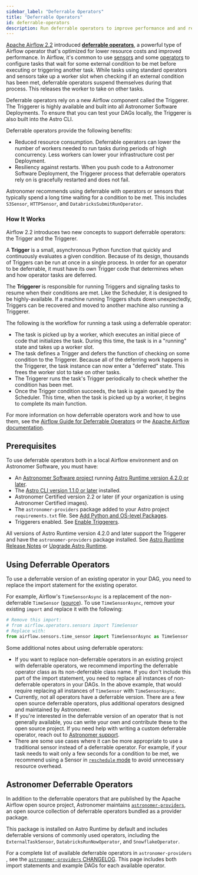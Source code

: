 ```yaml
---
sidebar_label: "Deferrable Operators"
title: "Deferrable Operators"
id: deferrable-operators
description: Run deferrable operators to improve performance and and reduce costs.
---
```


[Apache Airflow 2.2](https://airflow.apache.org/blog/airflow-2.2.0/) introduced [**deferrable operators**](https://airflow.apache.org/docs/apache-airflow/stable/concepts/deferring.html), a powerful type of Airflow operator that's optimized for lower resource costs and improved performance. In Airflow, it's common to use [sensors](https://airflow.apache.org/docs/apache-airflow/stable/concepts/sensors.html) and some [operators](https://airflow.apache.org/docs/apache-airflow/stable/concepts/operators.html) to configure tasks that wait for some external condition to be met before executing or triggering another task. While tasks using standard operators and sensors take up a worker slot when checking if an external condition has been met, deferrable operators suspend themselves during that process. This releases the worker to take on other tasks.

Deferrable operators rely on a new Airflow component called the Triggerer. The Triggerer is highly available and built into all Astronomer Software Deployments. To ensure that you can test your DAGs locally, the Triggerer is also built into the Astro CLI.

Deferrable operators provide the following benefits:

- Reduced resource consumption. Deferrable operators can lower the number of workers needed to run tasks during periods of high concurrency. Less workers can lower your infrastructure cost per Deployment.
- Resiliency against restarts. When you push code to a Astronomer Software Deployment, the Triggerer process that deferrable operators rely on is gracefully restarted and does not fail.

Astronomer recommends using deferrable with operators or sensors that typically spend a long time waiting for a condition to be met. This includes `S3Sensor`, `HTTPSensor`, and `DatabricksSubmitRunOperator`.

### How It Works

Airflow 2.2 introduces two new concepts to support deferrable operators: the Trigger and the Triggerer.

A **Trigger** is a small, asynchronous Python function that quickly and continuously evaluates a given condition. Because of its design, thousands of Triggers can be run at once in a single process. In order for an operator to be deferrable, it must have its own Trigger code that determines when and how operator tasks are deferred.

The **Triggerer** is responsible for running Triggers and signaling tasks to resume when their conditions are met. Like the Scheduler, it is designed to be highly-available. If a machine running Triggers shuts down unexpectedly, Triggers can be recovered and moved to another machine also running a Triggerer.

The following is the workflow for running a task using a deferrable operator:

- The task is picked up by a worker, which executes an initial piece of code that initializes the task. During this time, the task is in a "running" state and takes up a worker slot.
- The task defines a Trigger and defers the function of checking on some condition to the Triggerer. Because all of the deferring work happens in the Triggerer, the task instance can now enter a "deferred" state. This frees the worker slot to take on other tasks.
- The Triggerer runs the task's Trigger periodically to check whether the condition has been met.
- Once the Trigger condition succeeds, the task is again queued by the Scheduler. This time, when the task is picked up by a worker, it begins to complete its main function.

For more information on how deferrable operators work and how to use them, see the [Airflow Guide for Deferrable Operators](https://www.astronomer.io/guides/deferrable-operators) or the [Apache Airflow documentation](https://airflow.apache.org/docs/apache-airflow/stable/concepts/deferring.html).

## Prerequisites

To use deferrable operators both in a local Airflow environment and on Astronomer Software, you must have:

- An [Astronomer Software project](create-project.md) running [Astro Runtime version 4.2.0 or later](runtime-release-notes.md#astro-runtime-420).
- The [Astro CLI version 1.1.0 or later](https://docs.astronomer.io/astro/cli-release-notes#v110) installed.
- Astronomer Certified version 2.2 or later (if your organization is using Astronomer Certified images).
- The `astronomer-providers` package added to your Astro project `requirements.txt` file. See [Add Python and OS-level Packages](https://docs.astronomer.io/software/customize-image#add-python-and-os-level-packages).
- Triggerers enabled. See [Enable Triggerers](https://docs.astronomer.io/software/configure-deployment#enable-triggerers).

All versions of Astro Runtime version 4.2.0 and later support the Triggerer and have the `astronomer-providers` package installed. See [Astro Runtime Release Notes](runtime-release-notes.md) or [Upgrade Astro Runtime](upgrade-runtime.md).

## Using Deferrable Operators

To use a deferrable version of an existing operator in your DAG, you need to replace the import statement for the existing operator.

For example, Airflow's `TimeSensorAsync` is a replacement of the non-deferrable `TimeSensor` ([source](https://airflow.apache.org/docs/apache-airflow/stable/_api/airflow/sensors/time_sensor/index.html?highlight=timesensor#module-contents)). To use `TimeSensorAsync`, remove your existing `import` and replace it with the following:

```python
# Remove this import:
# from airflow.operators.sensors import TimeSensor
# Replace with:
from airflow.sensors.time_sensor import TimeSensorAsync as TimeSensor
```

Some additional notes about using deferrable operators:

- If you want to replace non-deferrable operators in an existing project with deferrable operators, we recommend importing the deferrable operator class as its non-deferrable class name. If you don't include this part of the import statement, you need to replace all instances of non-deferrable operators in your DAGs. In the above example, that would require replacing all instances of `TimeSensor` with `TimeSensorAsync`.
- Currently, not all operators have a deferrable version. There are a few open source deferrable operators, plus additional operators designed and maintained by Astronomer.
- If you're interested in the deferrable version of an operator that is not generally available, you can write your own and contribute these to the open source project. If you need help with writing a custom deferrable operator, reach out to [Astronomer support](https://support.astronomer.io).
- There are some use cases where it can be more appropriate to use a traditional sensor instead of a deferrable operator. For example, if your task needs to wait only a few seconds for a condition to be met, we recommend using a Sensor in [`reschedule` mode](https://github.com/apache/airflow/blob/1.10.2/airflow/sensors/base_sensor_operator.py#L46-L56) to avoid unnecessary resource overhead.

## Astronomer Deferrable Operators

In addition to the deferrable operators that are published by the Apache Airflow open source project, Astronomer maintains [`astronomer-providers`](https://astronomer-providers.readthedocs.io/en/stable/), an open source collection of deferrable operators bundled as a provider package.

This package is installed on Astro Runtime by default and includes deferrable versions of commonly used operators, including the `ExternalTaskSensor`, `DatabricksRunNowOperator`, and `SnowflakeOperator`.

For a complete list of available deferrable operators in `astronomer-providers` , see the [`astronomer-providers` CHANGELOG](https://astronomer-providers.readthedocs.io/en/stable/changelog.html). This page includes both import statements and example DAGs for each available operator.
